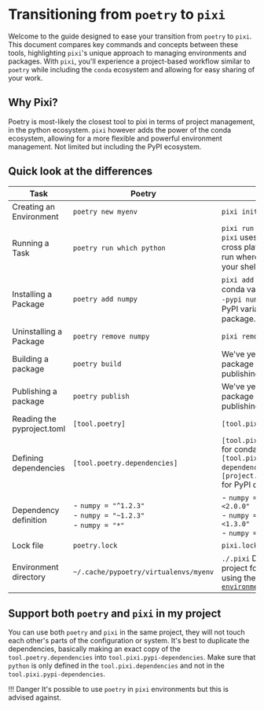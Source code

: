 # Transitioning from `poetry` to `pixi`
Welcome to the guide designed to ease your transition from `poetry` to `pixi`.
This document compares key commands and concepts between these tools, highlighting `pixi`'s unique approach to managing environments and packages.
With `pixi`, you'll experience a project-based workflow similar to `poetry` while including the `conda` ecosystem and allowing for easy sharing of your work.

## Why Pixi?
Poetry is most-likely the closest tool to pixi in terms of project management, in the python ecosystem.
`pixi` however adds the power of the conda ecosystem, allowing for a more flexible and powerful environment management.
Not limited but including the PyPI ecosystem.

## Quick look at the differences
| Task                       | Poetry                                                            | Pixi                                                                                                                                              |
|----------------------------|-------------------------------------------------------------------|---------------------------------------------------------------------------------------------------------------------------------------------------|
| Creating an Environment    | `poetry new myenv`                                                | `pixi init myenv`                                                                                                                                 |
| Running a Task             | `poetry run which python`                                         | `pixi run which python` `pixi` uses a build-in cross platform shell for run where poetry uses your shell.                                         |
| Installing a Package       | `poetry add numpy`                                                | `pixi add numpy` adds the conda variant. `pixi add --pypi numpy` adds the PyPI variant of the package.                                            |
| Uninstalling a Package     | `poetry remove numpy`                                             | `pixi remove numpy`                                                                                                                               |
| Building a package         | `poetry build`                                                    | We've yet to implement package building and publishing                                                                                            |
| Publishing a package       | `poetry publish`                                                  | We've yet to implement package building and publishing                                                                                            |
| Reading the pyproject.toml | `[tool.poetry]`                                                   | `[tool.pixi]`                                                                                                                                     |
| Defining dependencies      | `[tool.poetry.dependencies]`                                      | `[tool.pixi.dependencies]` for conda, `[tool.pixi.pypi-dependencies]` or `[project.dependencies]` for PyPI dependencies                           |
| Dependency definition      | - `numpy = "^1.2.3"`<br/>- `numpy = "~1.2.3"`<br/>- `numpy = "*"` | - `numpy = ">=1.2.3 <2.0.0"`<br/>- `numpy = ">=1.2.3 <1.3.0"`<br/>- `numpy = "*"`                                                                 |
| Lock file                  | `poetry.lock`                                                     | `pixi.lock`                                                                                                                                       |
| Environment directory       | `~/.cache/pypoetry/virtualenvs/myenv`                             | `./.pixi` Defaults to the project folder, move this using the [`detached-environments`](../reference/pixi_configuration.md#detached-environments) |

## Support both `poetry` and `pixi` in my project
You can use both `poetry` and `pixi` in the same project, they will not touch each other's parts of the configuration or system. 
It's best to duplicate the dependencies, basically making an exact copy of the `tool.poetry.dependencies` into `tool.pixi.pypi-dependencies`.
Make sure that `python` is only defined in the `tool.pixi.dependencies` and not in the `tool.pixi.pypi-dependencies`.

!!! Danger
    It's possible to use `poetry` in `pixi` environments but this is advised against. 